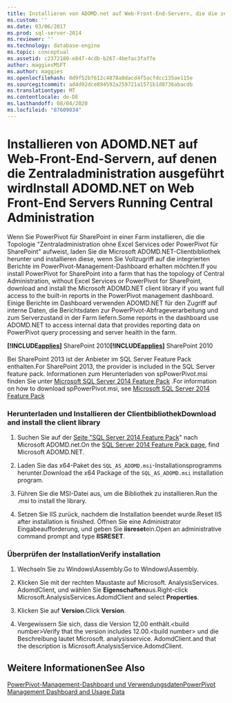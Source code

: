 ```yaml
---
title: Installieren von ADOMD.net auf Web-Front-End-Servern, die die zentral Administration ausführen | Microsoft-Dokumentation
ms.custom: ''
ms.date: 03/06/2017
ms.prod: sql-server-2014
ms.reviewer: ''
ms.technology: database-engine
ms.topic: conceptual
ms.assetid: c2372180-e847-4cdb-b267-4befac3faf7e
author: maggiesMSFT
ms.author: maggies
ms.openlocfilehash: 0d9f52bf612c4878a8dacd4f5acfdcc135ae115e
ms.sourcegitcommit: ad4d92dce894592a259721a1571b1d8736abacdb
ms.translationtype: MT
ms.contentlocale: de-DE
ms.lasthandoff: 08/04/2020
ms.locfileid: "87609034"
---
```

# <a name="install-adomdnet-on-web-front-end-servers-running-central-administration"></a><span data-ttu-id="b7ca1-102">Installieren von ADOMD.NET auf Web-Front-End-Servern, auf denen die Zentraladministration ausgeführt wird</span><span class="sxs-lookup"><span data-stu-id="b7ca1-102">Install ADOMD.NET on Web Front-End Servers Running Central Administration</span></span>
  <span data-ttu-id="b7ca1-103">Wenn Sie PowerPivot für SharePoint in einer Farm installieren, die die Topologie "Zentraladministration ohne Excel Services oder PowerPivot für SharePoint" aufweist, laden Sie die Microsoft ADOMD.NET-Clientbibliothek herunter und installieren diese, wenn Sie Vollzugriff auf die integrierten Berichte im PowerPivot-Management-Dashboard erhalten möchten.</span><span class="sxs-lookup"><span data-stu-id="b7ca1-103">If you install PowerPivot for SharePoint into a farm that has the topology of Central Administration, without Excel Services or PowerPivot for SharePoint, download and install the Microsoft ADOMD.NET client library if you want full access to the built-in reports in the PowerPivot management dashboard.</span></span> <span data-ttu-id="b7ca1-104">Einige Berichte im Dashboard verwenden ADOMD.NET für den Zugriff auf interne Daten, die Berichtsdaten zur PowerPivot-Abfrageverarbeitung und zum Serverzustand in der Farm liefern.</span><span class="sxs-lookup"><span data-stu-id="b7ca1-104">Some reports in the dashboard use ADOMD.NET to access internal data that provides reporting data on PowerPivot query processing and server health in the farm.</span></span>  
  
 <span data-ttu-id="b7ca1-105">**[!INCLUDE[applies](../../includes/applies-md.md)]** SharePoint 2010</span><span class="sxs-lookup"><span data-stu-id="b7ca1-105">**[!INCLUDE[applies](../../includes/applies-md.md)]**  SharePoint 2010</span></span>  
  
 <span data-ttu-id="b7ca1-106">Bei SharePoint 2013 ist der Anbieter im SQL Server Feature Pack enthalten.</span><span class="sxs-lookup"><span data-stu-id="b7ca1-106">For SharePoint 2013, the provider is included in the SQL Server feature pack.</span></span> <span data-ttu-id="b7ca1-107">Informationen zum Herunterladen von spPowerPivot.msi finden Sie unter [Microsoft SQL Server 2014 Feature Pack](https://www.microsoft.com/download/details.aspx?id=35577) .</span><span class="sxs-lookup"><span data-stu-id="b7ca1-107">For information on how to download spPowerPivot.msi, see [Microsoft SQL Server 2014 Feature Pack](https://www.microsoft.com/download/details.aspx?id=35577)</span></span>  
  
### <a name="download-and-install-the-client-library"></a><span data-ttu-id="b7ca1-108">Herunterladen und Installieren der Clientbibliothek</span><span class="sxs-lookup"><span data-stu-id="b7ca1-108">Download and install the client library</span></span>  
  
1.  <span data-ttu-id="b7ca1-109">Suchen Sie auf der [Seite "SQL Server 2014 Feature Pack](https://go.microsoft.com/fwlink/?LinkID=296473)" nach Microsoft ADOMD.net.</span><span class="sxs-lookup"><span data-stu-id="b7ca1-109">On the [SQL Server 2014 Feature Pack page](https://go.microsoft.com/fwlink/?LinkID=296473), find Microsoft ADOMD.NET.</span></span>  
  
2.  <span data-ttu-id="b7ca1-110">Laden Sie das x64-Paket des `SQL_AS_ADOMD.msi`-Installationsprogramms herunter.</span><span class="sxs-lookup"><span data-stu-id="b7ca1-110">Download the x64 Package of the `SQL_AS_ADOMD.msi` installation program.</span></span>  
  
3.  <span data-ttu-id="b7ca1-111">Führen Sie die MSI-Datei aus, um die Bibliothek zu installieren.</span><span class="sxs-lookup"><span data-stu-id="b7ca1-111">Run the .msi to install the library.</span></span>  
  
4.  <span data-ttu-id="b7ca1-112">Setzen Sie IIS zurück, nachdem die Installation beendet wurde.</span><span class="sxs-lookup"><span data-stu-id="b7ca1-112">Reset IIS after installation is finished.</span></span> <span data-ttu-id="b7ca1-113">Öffnen Sie eine Administrator Eingabeaufforderung, und geben Sie **iisreset**ein.</span><span class="sxs-lookup"><span data-stu-id="b7ca1-113">Open an administrative command prompt and type **IISRESET**.</span></span>  
  
### <a name="verify-installation"></a><span data-ttu-id="b7ca1-114">Überprüfen der Installation</span><span class="sxs-lookup"><span data-stu-id="b7ca1-114">Verify installation</span></span>  
  
1.  <span data-ttu-id="b7ca1-115">Wechseln Sie zu Windows\Assembly.</span><span class="sxs-lookup"><span data-stu-id="b7ca1-115">Go to Windows\Assembly.</span></span>  
  
2.  <span data-ttu-id="b7ca1-116">Klicken Sie mit der rechten Maustaste auf Microsoft. AnalysisServices. AdomdClient, und wählen Sie **Eigenschaften**aus.</span><span class="sxs-lookup"><span data-stu-id="b7ca1-116">Right-click Microsoft.AnalysisServices.AdomdClient and select **Properties**.</span></span>  
  
3.  <span data-ttu-id="b7ca1-117">Klicken Sie auf **Version**.</span><span class="sxs-lookup"><span data-stu-id="b7ca1-117">Click **Version**.</span></span>  
  
4.  <span data-ttu-id="b7ca1-118">Vergewissern Sie sich, dass die Version 12,00 enthält.\<build number></span><span class="sxs-lookup"><span data-stu-id="b7ca1-118">Verify that the version includes 12.00.\<build number></span></span> <span data-ttu-id="b7ca1-119">und die Beschreibung lautet Microsoft. analysisservice. AdomdClient.</span><span class="sxs-lookup"><span data-stu-id="b7ca1-119">and that the description is Microsoft.AnalysisService.AdomdClient.</span></span>  
  
## <a name="see-also"></a><span data-ttu-id="b7ca1-120">Weitere Informationen</span><span class="sxs-lookup"><span data-stu-id="b7ca1-120">See Also</span></span>  
 [<span data-ttu-id="b7ca1-121">PowerPivot-Management-Dashboard und Verwendungsdaten</span><span class="sxs-lookup"><span data-stu-id="b7ca1-121">PowerPivot Management Dashboard and Usage Data</span></span>](https://docs.microsoft.com/analysis-services/power-pivot-sharepoint/power-pivot-management-dashboard-and-usage-data)  
  
  
